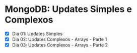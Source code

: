 # MongoDB: Updates Simples e Complexos

- [X] Dia 01: Updates Simples
- [X] Dia 02: Updates Complexos - Arrays - Parte 1
- [X] Dia 03: Updates Complexos - Arrays - Parte 2
